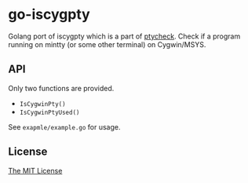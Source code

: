 # go-iscygpty

Golang port of iscygpty which is a part of [ptycheck](https://github.com/k-takta/ptycheck).
Check if a program running on mintty (or some other terminal) on Cygwin/MSYS.


## API

Only two functions are provided.

* `IsCygwinPty()`
* `IsCygwinPtyUsed()`

See `exapmle/example.go` for usage.


## License

[The MIT License](LICENSE)

